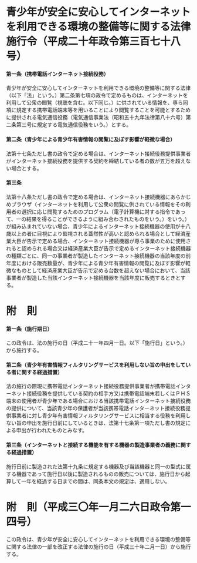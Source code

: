 # 青少年が安全に安心してインターネットを利用できる環境の整備等に関する法律施行令（平成二十年政令第三百七十八号）
#### 第一条（携帯電話インターネット接続役務）
青少年が安全に安心してインターネットを利用できる環境の整備等に関する法律（以下「法」という。）第二条第七項の政令で定めるものは、インターネットを利用して公衆の閲覧（視聴を含む。以下同じ。）に供されている情報を、専ら同項に規定する携帯電話端末等を用いることにより閲覧することを可能とするために提供される電気通信役務（電気通信事業法（昭和五十九年法律第八十六号）第二条第三号に規定する電気通信役務をいう。）とする。
#### 第二条（青少年による青少年有害情報の閲覧に及ぼす影響が軽微な場合）
法第十七条ただし書の政令で定める場合は、インターネット接続役務提供事業者がインターネット接続役務を提供する契約を締結している者の数が五万を超えない場合とする。
#### 第三条
法第十八条ただし書の政令で定める場合は、インターネット接続機器にあらかじめブラウザ（インターネットを利用して公衆の閲覧に供されている情報をその利用者の選択に応じ閲覧するためのプログラム（電子計算機に対する指令であって、一の結果を得ることができるように組み合わされたものをいう。）をいう。）が組み込まれていない場合、青少年によるインターネット接続機器の使用が十八歳以上の者に目視により監視される蓋然性が高いと認められる場合として経済産業大臣が告示で定める場合、インターネット接続機器が専ら事業のために使用されると認められる場合又は経済産業大臣が告示で定めるインターネット接続機器の種類ごとに、同一の事業者が製造したインターネット接続機器の当該年度の前年度における販売数量が、青少年による青少年有害情報の閲覧に及ぼす影響が軽微なものとして経済産業大臣が告示で定める台数を超えない場合において、当該事業者が製造した当該インターネット接続機器を当該年度に販売するときとする。
# 附　則
#### 第一条（施行期日）
この政令は、法の施行の日（平成二十一年四月一日。以下「施行日」という。）から施行する。
#### 第二条（青少年有害情報フィルタリングサービスを利用しない旨の申出をしている者に関する経過措置）
法の施行の際現に携帯電話インターネット接続役務提供事業者が携帯電話インターネット接続役務を提供している契約の相手方又は携帯電話端末若しくはＰＨＳ端末の使用者が青少年である場合における当該携帯電話インターネット接続役務の提供について、当該青少年の保護者が当該携帯電話インターネット接続役務提供事業者に対し青少年有害情報フィルタリングサービスに相当する役務を利用しない旨の申出を施行日前にしているときは、法第十七条第一項ただし書の規定による申出が行われたものとみなす。
#### 第三条（インターネットと接続する機能を有する機器の製造事業者の義務に関する経過措置）
施行日前に製造された法第十九条に規定する機器及び当該機器と同一の型式に属する機器であって施行日以後に製造されるものの販売については、施行日から起算して一年を経過する日までの間は、同条本文の規定は、適用しない。
# 附　則（平成三〇年一月二六日政令第一四号）
この政令は、青少年が安全に安心してインターネットを利用できる環境の整備等に関する法律の一部を改正する法律の施行の日（平成三十年二月一日）から施行する。
